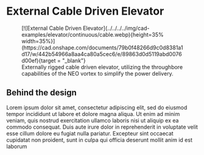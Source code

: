 # External Cable Driven Elevator

<figure markdown="span">
[![External Cable Driven Elevator](../../../../img/cad-examples/elevator/continuous/cable.webp){height=35% width=35%}](https://cad.onshape.com/documents/79b0f48266d9c0d8381a1d17/w/442b54966a8aa4ca80a5cec6/e/89863d0d5119abd0076d00ef){target = "_blank"}
<figcaption>Externally rigged cable driven elevator, utilizing the throughbore capabilities of the NEO vortex to simplify the power delivery.</figcaption>
</figure>


## Behind the design
Lorem ipsum dolor sit amet, consectetur adipiscing elit, sed do eiusmod tempor incididunt ut labore et dolore magna aliqua. Ut enim ad minim veniam, quis nostrud exercitation ullamco laboris nisi ut aliquip ex ea commodo consequat. Duis aute irure dolor in reprehenderit in voluptate velit esse cillum dolore eu fugiat nulla pariatur. Excepteur sint occaecat cupidatat non proident, sunt in culpa qui officia deserunt mollit anim id est laborum
